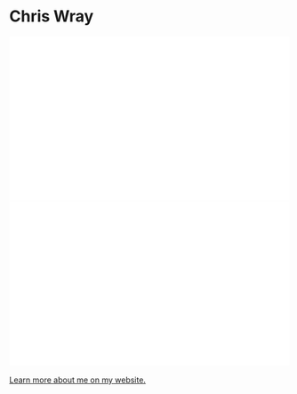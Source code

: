 # Chris Wray

![](https://github.com/cwray-tech/stats/blob/master/generated/overview.svg)
![](https://github.com/cwray-tech/stats/blob/master/generated/languages.svg)

[Learn more about me on my website.](https://chriswray.dev)


